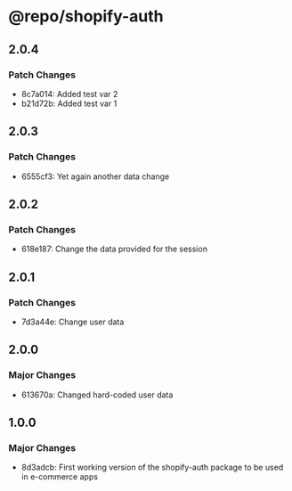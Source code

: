 # @repo/shopify-auth

## 2.0.4

### Patch Changes

- 8c7a014: Added test var 2
- b21d72b: Added test var 1

## 2.0.3

### Patch Changes

- 6555cf3: Yet again another data change

## 2.0.2

### Patch Changes

- 618e187: Change the data provided for the session

## 2.0.1

### Patch Changes

- 7d3a44e: Change user data

## 2.0.0

### Major Changes

- 613670a: Changed hard-coded user data

## 1.0.0

### Major Changes

- 8d3adcb: First working version of the shopify-auth package to be used in e-commerce apps
